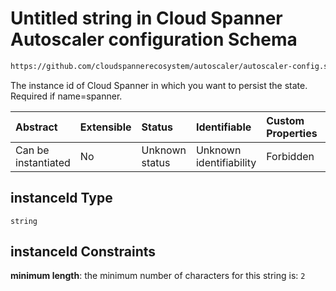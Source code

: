# Untitled string in Cloud Spanner Autoscaler configuration Schema

```txt
https://github.com/cloudspannerecosystem/autoscaler/autoscaler-config.schema.json#/$defs/spannerInstance/properties/stateDatabase/properties/instanceId
```

The instance id of Cloud Spanner in which you want to persist the state. Required if name=spanner.

| Abstract            | Extensible | Status         | Identifiable            | Custom Properties | Additional Properties | Access Restrictions | Defined In                                                                                                                                       |
| :------------------ | :--------- | :------------- | :---------------------- | :---------------- | :-------------------- | :------------------ | :----------------------------------------------------------------------------------------------------------------------------------------------- |
| Can be instantiated | No         | Unknown status | Unknown identifiability | Forbidden         | Allowed               | none                | [autoscaler-config.schema.json\*](../../usr/local/google/home/nielm/spanner/autoscaler/out/autoscaler-config.schema.json "open original schema") |

## instanceId Type

`string`

## instanceId Constraints

**minimum length**: the minimum number of characters for this string is: `2`
